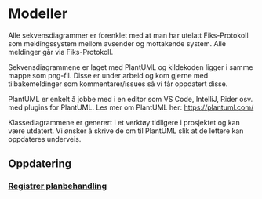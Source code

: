 # Modeller

Alle sekvensdiagrammer er forenklet med at man har utelatt Fiks-Protokoll som meldingssystem mellom avsender og mottakende system.
Alle meldinger går via Fiks-Protokoll.

Sekvensdiagrammene er laget med PlantUML og kildekoden ligger i samme mappe som png-fil.
Disse er under arbeid og kom gjerne med tilbakemeldinger som kommentarer/issues så vi får oppdatert disse.

PlantUML er enkelt å jobbe med i en editor som VS Code, IntelliJ, Rider osv. med plugins for PlantUML. 
Les mer om PlantUML her: https://plantuml.com/

Klassediagrammene er generert i et verktøy tidligere i prosjektet og kan være utdatert. 
Vi ønsker å skrive de om til PlantUML slik at de lettere kan oppdateres underveis.

## Oppdatering

### [Registrer planbehandling](oppdatering/planbehandling-registrer)

